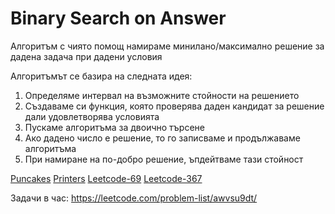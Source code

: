 #  Binary Search on Answer

Алгоритъм с чиято помощ намираме минилано/максимално решение за дадена задача при дадени условия

Алгоритъмът се базира на следната идея:
<ol>
<li>Определяме интервал на възможните стойности на решението</li>
<li>Създаваме си функция, която проверява даден кандидат за решение дали удовлетворява условията</li>
<li>Пускаме алгоритъма за двоично търсене</li>
<li>Ако дадено число е решение, то го записваме и продължаваме алгоритъма</li>
<li>При намиране на по-добро решение, ъпдейтваме тази стойност</li>
</ol>


[Puncakes](https://www.hackerrank.com/contests/exam-2022-part2-sda/challenges/puncakes/problem)
[Printers](https://www.hackerrank.com/contests/sda-homework-3/challenges/challenge-2674/problem)
[Leetcode-69](https://leetcode.com/problems/sqrtx/)
[Leetcode-367](https://leetcode.com/problems/valid-perfect-square/)


Задачи в час:   https://leetcode.com/problem-list/awvsu9dt/
